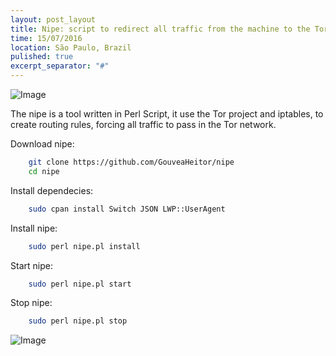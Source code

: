 ```yaml
---
layout: post_layout
title: Nipe: script to redirect all traffic from the machine to the Tor network!
time: 15/07/2016
location: São Paulo, Brazil
pulished: true
excerpt_separator: "#"
---
```


![Image](https://cdn-images-1.medium.com/max/600/1*S9xp2RtovtrimwSc-LBatA.png)

The nipe is a tool written in Perl Script, it use the Tor project and iptables,
to create routing rules, forcing all traffic to pass in the Tor network.

Download nipe:

```bash
    git clone https://github.com/GouveaHeitor/nipe
    cd nipe
```

Install dependecies:

```bash
    sudo cpan install Switch JSON LWP::UserAgent
```

Install nipe:

```bash
    sudo perl nipe.pl install
```

Start nipe:

```bash
    sudo perl nipe.pl start
```

Stop nipe:

```bash
    sudo perl nipe.pl stop
```

![Image](https://cdn-images-1.medium.com/max/800/1*prMxBsonY40OqtfFgqUwJQ.jpeg)